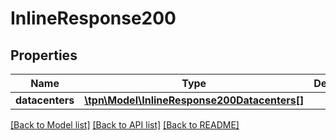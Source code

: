 # InlineResponse200

## Properties
Name | Type | Description | Notes
------------ | ------------- | ------------- | -------------
**datacenters** | [**\tpn\Model\InlineResponse200Datacenters[]**](InlineResponse200Datacenters.md) |  | [optional] 

[[Back to Model list]](../README.md#documentation-for-models) [[Back to API list]](../README.md#documentation-for-api-endpoints) [[Back to README]](../README.md)


